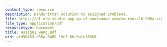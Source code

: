 ```yaml
---
content_type: resource
description: Handwritten solution to assigned problems.
file: https://ol-ocw-studio-app-qa.s3.amazonaws.com/courses/18-996a-simplicity-theory-spring-2004/afd90463d35a646919e76bc9a1e186b8_assign1_wang.pdf
file_type: application/pdf
resourcetype: Document
title: assign1_wang.pdf
uid: afd90463-d35a-6469-19e7-6bc9a1e186b8
---
```


